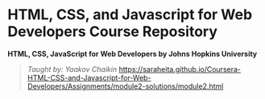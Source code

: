 # HTML, CSS, and Javascript for Web Developers Course Repository
**HTML, CSS, JavaScript for Web Developers by Johns Hopkins University**
> *Taught by: Yaakov Chaikin*
https://saraheita.github.io/Coursera-HTML-CSS-and-Javascript-for-Web-Developers/Assignments/module2-solutions/module2.html
